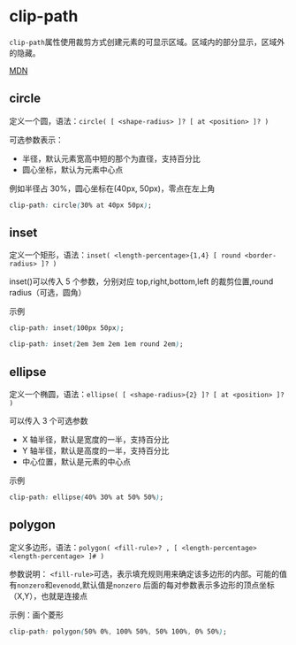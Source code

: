 # clip-path

`clip-path`属性使用裁剪方式创建元素的可显示区域。区域内的部分显示，区域外的隐藏。

[MDN](https://developer.mozilla.org/zh-CN/docs/Web/CSS/clip-path)

## circle

定义一个圆，语法：`circle( [ <shape-radius> ]? [ at <position> ]? )`

可选参数表示：

- 半径，默认元素宽高中短的那个为直径，支持百分比
- 圆心坐标，默认为元素中心点

例如半径占 30%，圆心坐标在(40px, 50px)，零点在左上角

```css
clip-path: circle(30% at 40px 50px);
```

## inset

定义一个矩形，语法：`inset( <length-percentage>{1,4} [ round <border-radius> ]? )`

inset()可以传入 5 个参数，分别对应 top,right,bottom,left 的裁剪位置,round radius（可选，圆角）

示例

```css
clip-path: inset(100px 50px);

clip-path: inset(2em 3em 2em 1em round 2em);
```

## ellipse

定义一个椭圆，语法：`ellipse( [ <shape-radius>{2} ]? [ at <position> ]? )`

可以传入 3 个可选参数

- X 轴半径，默认是宽度的一半，支持百分比
- Y 轴半径，默认是高度的一半，支持百分比
- 中心位置，默认是元素的中心点

示例

```css
clip-path: ellipse(40% 30% at 50% 50%);
```

## polygon

定义多边形，语法：`polygon( <fill-rule>? , [ <length-percentage> <length-percentage> ]# )`

参数说明：
`<fill-rule>`可选，表示填充规则用来确定该多边形的内部。可能的值有`nonzero`和`evenodd`,默认值是`nonzero`
后面的每对参数表示多边形的顶点坐标（X,Y），也就是连接点

示例：画个菱形

```css
clip-path: polygon(50% 0%, 100% 50%, 50% 100%, 0% 50%);
```

